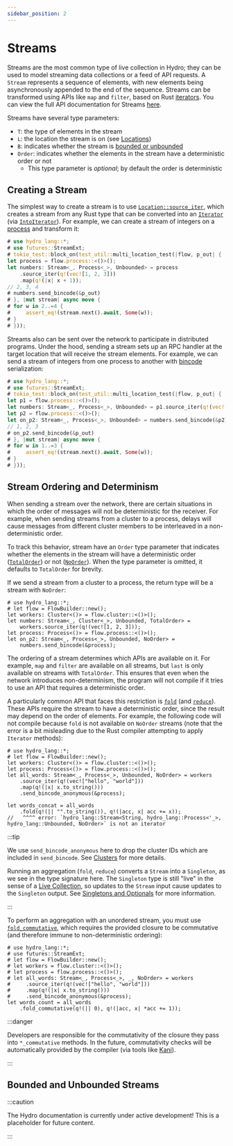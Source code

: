```yaml
---
sidebar_position: 2
---
```


# Streams
Streams are the most common type of live collection in Hydro; they can be used to model streaming data collections or a feed of API requests. A `Stream` represents a sequence of elements, with new elements being asynchronously appended to the end of the sequence. Streams can be transformed using APIs like `map` and `filter`, based on Rust [iterators](https://doc.rust-lang.org/beta/std/iter/trait.Iterator.html). You can view the full API documentation for Streams [here](pathname:///rustdoc/hydro_lang/stream/struct.Stream).

Streams have several type parameters:
- `T`: the type of elements in the stream
- `L`: the location the stream is on (see [Locations](../locations/))
- `B`: indicates whether the stream is [bounded or unbounded](./bounded-unbounded)
- `Order`: indicates whether the elements in the stream have a deterministic order or not
  - This type parameter is _optional_; by default the order is deterministic

## Creating a Stream
The simplest way to create a stream is to use [`Location::source_iter`](https://hydro.run/rustdoc/hydro_lang/location/trait.Location#method.source_iter), which creates a stream from any Rust type that can be converted into an [`Iterator`](https://doc.rust-lang.org/beta/std/iter/trait.Iterator.html) (via [`IntoIterator`](https://doc.rust-lang.org/std/iter/trait.IntoIterator.html)). For example, we can create a stream of integers on a [process](../locations/processes) and transform it:

```rust
# use hydro_lang::*;
# use futures::StreamExt;
# tokio_test::block_on(test_util::multi_location_test(|flow, p_out| {
let process = flow.process::<()>();
let numbers: Stream<_, Process<_>, Unbounded> = process
    .source_iter(q!(vec![1, 2, 3]))
    .map(q!(|x| x + 1));
// 2, 3, 4
# numbers.send_bincode(&p_out)
# }, |mut stream| async move {
# for w in 2..=4 {
#     assert_eq!(stream.next().await, Some(w));
# }
# }));
```

Streams also can be sent over the network to participate in distributed programs. Under the hood, sending a stream sets up an RPC handler at the target location that will receive the stream elements. For example, we can send a stream of integers from one process to another with [bincode](https://docs.rs/bincode/latest/bincode/) serialization:

```rust
# use hydro_lang::*;
# use futures::StreamExt;
# tokio_test::block_on(test_util::multi_location_test(|flow, p_out| {
let p1 = flow.process::<()>();
let numbers: Stream<_, Process<_>, Unbounded> = p1.source_iter(q!(vec![1, 2, 3]));
let p2 = flow.process::<()>();
let on_p2: Stream<_, Process<_>, Unbounded> = numbers.send_bincode(&p2);
// 1, 2, 3
# on_p2.send_bincode(&p_out)
# }, |mut stream| async move {
# for w in 1..=3 {
#     assert_eq!(stream.next().await, Some(w));
# }
# }));
```

## Stream Ordering and Determinism
When sending a stream over the network, there are certain situations in which the order of messages will not be deterministic for the receiver. For example, when sending streams from a cluster to a process, delays will cause messages from different cluster members to be interleaved in a non-deterministic order.

To track this behavior, stream have an `Order` type parameter that indicates whether the elements in the stream will have a deterministic order ([`TotalOrder`](pathname:///rustdoc/hydro_lang/stream/struct.TotalOrder)) or not ([`NoOrder`](pathname:///rustdoc/hydro_lang/stream/struct.NoOrder)). When the type parameter is omitted, it defaults to `TotalOrder` for brevity.

If we send a stream from a cluster to a process, the return type will be a stream with `NoOrder`:

```rust,no_run
# use hydro_lang::*;
# let flow = FlowBuilder::new();
let workers: Cluster<()> = flow.cluster::<()>();
let numbers: Stream<_, Cluster<_>, Unbounded, TotalOrder> =
    workers.source_iter(q!(vec![1, 2, 3]));
let process: Process<()> = flow.process::<()>();
let on_p2: Stream<_, Process<_>, Unbounded, NoOrder> =
    numbers.send_bincode(&process);
```

The ordering of a stream determines which APIs are available on it. For example, `map` and `filter` are available on all streams, but `last` is only available on streams with `TotalOrder`. This ensures that even when the network introduces non-determinism, the program will not compile if it tries to use an API that requires a deterministic order.

A particularly common API that faces this restriction is [`fold`](pathname:///rustdoc/hydro_lang/stream/struct.Stream#method.fold) (and [`reduce`](pathname:///rustdoc/hydro_lang/stream/struct.Stream#method.reduce)). These APIs require the stream to have a deterministic order, since the result may depend on the order of elements. For example, the following code will not compile because `fold` is not available on `NoOrder` streams (note that the error is a bit misleading due to the Rust compiler attempting to apply `Iterator` methods):

```compile_fail
# use hydro_lang::*;
# let flow = FlowBuilder::new();
let workers: Cluster<()> = flow.cluster::<()>();
let process: Process<()> = flow.process::<()>();
let all_words: Stream<_, Process<_>, Unbounded, NoOrder> = workers
    .source_iter(q!(vec!["hello", "world"]))
    .map(q!(|x| x.to_string()))
    .send_bincode_anonymous(&process);

let words_concat = all_words
    .fold(q!(|| "".to_string()), q!(|acc, x| acc += x));
//   ^^^^ error: `hydro_lang::Stream<String, hydro_lang::Process<'_>, hydro_lang::Unbounded, NoOrder>` is not an iterator
```

:::tip

We use `send_bincode_anonymous` here to drop the cluster IDs which are included in `send_bincode`. See [Clusters](../locations/clusters) for more details.

Running an aggregation (`fold`, `reduce`) converts a `Stream` into a `Singleton`, as we see in the type signature here. The `Singleton` type is still "live" in the sense of a [Live Collection](./), so updates to the `Stream` input cause updates to the `Singleton` output. See [Singletons and Optionals](./singletons-optionals) for more information.

:::

To perform an aggregation with an unordered stream, you must use [`fold_commutative`](pathname:///rustdoc/hydro_lang/stream/struct.Stream#method.fold_commutative), which requires the provided closure to be commutative (and therefore immune to non-deterministic ordering):

```rust,no_run
# use hydro_lang::*;
# use futures::StreamExt;
# let flow = FlowBuilder::new();
# let workers = flow.cluster::<()>();
# let process = flow.process::<()>();
# let all_words: Stream<_, Process<_>, _, NoOrder> = workers
#     .source_iter(q!(vec!["hello", "world"]))
#     .map(q!(|x| x.to_string()))
#     .send_bincode_anonymous(&process);
let words_count = all_words
    .fold_commutative(q!(|| 0), q!(|acc, x| *acc += 1));
```

:::danger

Developers are responsible for the commutativity of the closure they pass into `*_commutative` methods. In the future, commutativity checks will be automatically provided by the compiler (via tools like [Kani](https://github.com/model-checking/kani)).

:::

## Bounded and Unbounded Streams

:::caution

The Hydro documentation is currently under active development! This is a placeholder for future content.

:::
